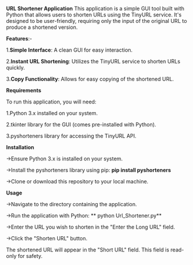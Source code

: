 **URL Shortener Application**
This application is a simple GUI tool built with Python that allows users to shorten URLs using the TinyURL service. It's designed to be user-friendly, requiring only the input of the original URL to produce a shortened version.

**Features**:-

1.**Simple Interface**: A clean GUI for easy interaction.

2.**Instant URL Shortening**: Utilizes the TinyURL service to shorten URLs quickly.

3.**Copy Functionality**: Allows for easy copying of the shortened URL.



**Requirements**

To run this application, you will need:

 1.Python 3.x installed on your system.
 
 2.tkinter library for the GUI (comes pre-installed with Python).
 
 3.pyshorteners library for accessing the TinyURL API.
 
 
**Installation**

->Ensure Python 3.x is installed on your system.

->Install the pyshorteners library using pip: **pip install pyshorteners**

->Clone or download this repository to your local machine.



**Usage**

->Navigate to the directory containing the application.

->Run the application with Python: **  python Url_Shortener.py**

->Enter the URL you wish to shorten in the "Enter the Long URL" field.

->Click the "Shorten URL" button.

The shortened URL will appear in the "Short URL" field. This field is read-only for safety.
